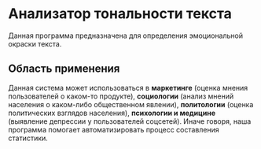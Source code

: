 # Анализатор тональности текста
Данная программа предназначена для определения эмоциональной окраски текста.

## Область применения
Данная система может использоваться в **маркетинге** (оценка мнения пользователей о каком-то продукте), **социологии** 
(анализ мнений населения о каком-либо общественном явлении), **политологии** (оценка политических взглядов населения), 
**психологии и медицине** (выявление депрессии у пользователей соцсетей). Иначе говоря, наша программа помогает 
автоматизировать процесс составления статистики.
 

